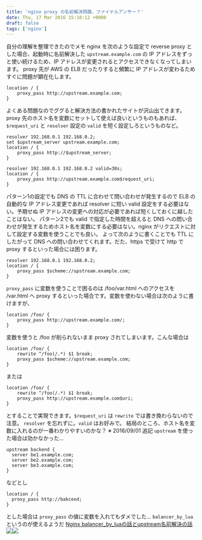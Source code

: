 ```yaml
---
title: 'nginx proxy の名前解決問題、ファイナルアンサー？'
date: Thu, 17 Mar 2016 15:10:12 +0000
draft: false
tags: ['nginx']
---
```


自分の理解を整理できたのでメモ nginx を次のような設定で reverse proxy とした場合、起動時に名前解決した `upstream.example.com` の IP アドレスをずっと使い続けるため、IP アドレスが変更されるとアクセスできなくなってしまいます。 proxy 先が AWS の ELB だったりすると頻繁に IP アドレスが変わるためすぐに問題が顕在化します。

```nginx
location / {
    proxy_pass http://upstream.example.com;
}
```

よくある問題なのでググると解決方法の書かれたサイトが沢山出てきます。
proxy 先のホスト名を変数にセットして使えば良いというものもあれば、`$request_uri` と `resolver` 設定の `valid` を短く設定しろというものなど。

```nginx
resolver 192.168.0.1 192.168.0.2;
set $upstream_server upstream.example.com;
location / {
    proxy_pass http://$upstream_server;
}
```

```nginx
resolver 192.168.0.1 192.168.0.2 valid=30s;
location / {
    proxy_pass http://upstream.example.com$request_uri;
}
```

パターン1の設定でも DNS の TTL に合わせて問い合わせが発生するので ELB の自動的な IP アドレス変更であれば resolver に短い valid 設定をする必要はない。予期せぬ IP アドレスの変更への対応が必要であれば短くしておくに越したことはない。 パターン2でも valid で指定した時間を超えると DNS への問い合わせが発生するためホスト名を変数にする必要はない。nginx がリクエストに対して設定する変数を使うことでも良い。 よって次のように書くことでも TTL にしたがって DNS への問い合わせてくれます。だた、https で受けて http で proxy するといった場合には困ります。

```nginx
resolver 192.168.0.1 192.168.0.2;
location / {
    proxy_pass $scheme://upstream.example.com;
}
```

`proxy_pass` に変数を使うことで困るのは /foo/var.html へのアクセスを /var.html へ proxy するといった場合です。変数を使わない場合は次のように書けますが、

```nginx
location /foo/ {
    proxy_pass http://upstream.example.com/;
}
```

変数を使うと /foo が削られないまま proxy されてしまいます。こんな場合は

```nginx
location /foo/ {
    rewrite ^/foo(/.*) $1 break;
    proxy_pass $scheme://upstream.example.com;
}
```

または

```nginx
location /foo/ {
    rewrite ^/foo(/.*) $1 break;
    proxy_pass http://upstream.example.com$uri;
}
```

とすることで実現できます。`$request_uri` は `rewrite` では書き換わらないので注意。 `resolver` を忘れずに。`valid` はお好みで。 結局のところ、ホスト名を変数に入れるのが一番わかりやすいのかな？ ※ 2016/09/01 追記 `upstream` を使った場合は効かなかった...

```nginx
upstream backend {
  server be1.example.com;
  server be2.example.com;
  server be3.example.com;
}
```

などとし

```nginx
location / {
  proxy_pass http://bakcend;
}
```

とした場合は `proxy_pass` の値に変数を入れてもダメでした... `balancer_by_lua` というのが使えるようだ [Nginx balancer\_by\_luaの話とupstream名前解決の話](http://qiita.com/toritori0318/items/a9305d528b52936c0573)
[![](//ws-fe.amazon-adsystem.com/widgets/q?_encoding=UTF8&ASIN=4774178667&Format=_SL160_&ID=AsinImage&MarketPlace=JP&ServiceVersion=20070822&WS=1&tag=ytera-22)](https://www.amazon.co.jp/nginx%E5%AE%9F%E8%B7%B5%E5%85%A5%E9%96%80-WEB-DB-PRESS-plus/dp/4774178667/ref=as_li_ss_il?_encoding=UTF8&pd_rd_i=4774178667&pd_rd_r=062ZRMCDATPXQFGFDNPS&pd_rd_w=0kpVG&pd_rd_wg=xgz4R&psc=1&refRID=A0EGF8Q7JT9W61M466QR&linkCode=li2&tag=ytera-22&linkId=4840d637b7e902c7df91072454fa22f6)![](https://ir-jp.amazon-adsystem.com/e/ir?t=ytera-22&l=li2&o=9&a=4774178667)
